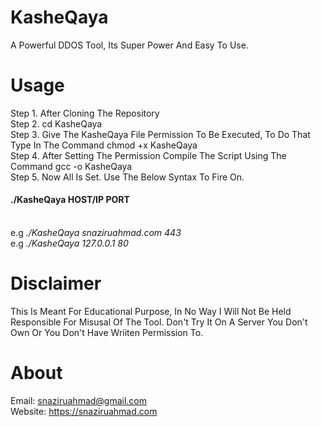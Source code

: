 # KasheQaya
A Powerful DDOS Tool, Its Super Power And Easy To Use.
                                             
# Usage
Step 1.   After Cloning The Repository <br />
Step 2.   cd KasheQaya <br />
Step 3.   Give The KasheQaya File Permission To Be Executed, To Do That Type In The Command chmod +x KasheQaya <br />
Step 4.   After Setting The Permission Compile The Script Using The Command gcc -o KasheQaya <br />
Step 5.   Now All Is Set. Use The Below Syntax To Fire On. <br />

  <h4> ./KasheQaya HOST/IP PORT </h4><br />
  e.g <em>./KasheQaya snaziruahmad.com 443 </em><br />
  e.g <em>./KasheQaya 127.0.0.1 80 </em><br />
  
# Disclaimer
This Is Meant For Educational Purpose, In No Way I Will Not Be Held Responsible For Misusal Of The Tool. Don't Try It On A Server You Don't Own Or You Don't Have Wriiten Permission To.

# About
Email: snaziruahmad@gmail.com <br />
Website: https://snaziruahmad.com <br />
